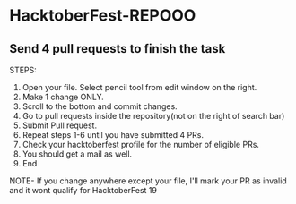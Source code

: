 # HacktoberFest-REPOOO
Send 4 pull requests to finish the task
-----------------------------------------
STEPS:

1. Open your file. Select pencil tool from edit window on the right.
2. Make 1 change ONLY.
3. Scroll to the bottom and commit changes.
4. Go to pull requests inside the repository(not on the right of search bar)
5. Submit Pull request.
6. Repeat steps 1-6 until you have submitted 4 PRs.
7. Check your hacktoberfest profile for the number of eligible PRs.
8. You should get a mail as well.
9. End


NOTE- If you change anywhere except your file, I'll mark your PR as invalid and it wont qualify for HacktoberFest 19


